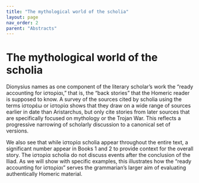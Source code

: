 ```yaml
---
title: "The mythological world of the scholia"
layout: page
nav_order: 2
parent: "Abstracts"
---
```


# The mythological world of the scholia



Dionysius names as one component of the literary scholar’s work the “ready accounting for ἱστορίαι,” that is, the “back stories” that the Homeric reader is supposed to know. A survey of the sources cited by scholia using the terms ἱστορέω or ἱστορία shows that they draw on a wide range of sources earlier in date than Aristarchus, but only cite stories from later sources that are specifically focused on mythology or the Trojan War. This reflects a progressive narrowing of scholarly discussion to a canonical set of versions.

We also see that while ἱστορία scholia appear throughout the entire text, a significant number appear in Books 1 and 2 to provide context for the overall story. The ἱστορία scholia do not discuss events after the conclusion of the Iliad. As we will show with specific examples, this illustrates how the “ready accounting for ἱστορίαι” serves the grammarian’s larger aim of evaluating authentically Homeric material.
